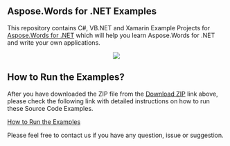 ## Aspose.Words for .NET Examples

This repository contains C#, VB.NET and Xamarin Example Projects for [Aspose.Words for .NET](https://products.aspose.com/words/net) which will help you learn Aspose.Words for .NET and write your own applications.


<p align="center">
  <a title="Download Examples ZIP" href="https://github.com/asposewords/Aspose_Words_NET/archive/master.zip">
	<img src="https://raw.github.com/AsposeExamples/java-examples-dashboard/master/images/downloadZip-Button-Large.png" />
  </a>
</p>

## How to Run the Examples?

After you have downloaded the ZIP file from the [Download ZIP](https://github.com/asposewords/Aspose_Words_NET/archive/master.zip) link above, please check the following link with detailed instructions on how to run these Source Code Examples.

[How to Run the Examples](https://docs.aspose.com/words/net/how-to-run-the-examples)

Please feel free to contact us if you have any question, issue or suggestion.


